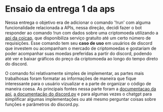 # Ensaio da entrega 1 da aps

Nessa entrega o objetivo era de adicionar o comando '!run' com alguma funcionalidade relacionada a APIs, nessa direção, decidi fazer o bot responder ao comando !run com dados sobre uma criptomoeda utilizando a [api da coicap](https://docs.coincap.io/#intro), que disponibiliza serviço gratuíto até um certo número de requisições. Esse comando tem seu **caso de uso** em usuários de discord que investem ou acompanham o mercado de criptomoedas e gostariam de poder acompanhar suas moedas preferidas a partir do discord, podendo até ver e baixar gráficos do preço da criptomoeda ao longo do tempo direto do discord.

O comando foi relativamente simples de implementar, as partes mais trabalhosas foram formatar as informações de maneira que fique interessante para o usuário vizualizar e a parte de organizar o código de maneira coesa. As principais fontes nessa parte foram a [documentacao da api](https://docs.coincap.io/#ee30bea9-bb6b-469d-958a-d3e35d442d7a), [a documentação do discord.py](https://discordpy.readthedocs.io/en/stable/) e para algumas vezes o chatgpt para simplificar algumas implementações ou até mesmo perguntar coisas sobre funções e parâmetros do discord.py.
